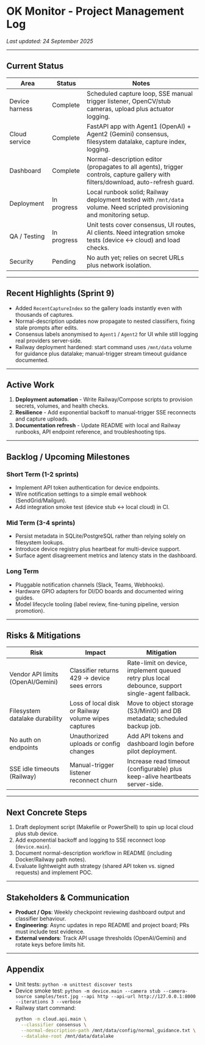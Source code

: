# OK Monitor - Project Management Log

_Last updated: 24 September 2025_

---

## Current Status

| Area | Status | Notes |
| --- | --- | --- |
| Device harness | Complete | Scheduled capture loop, SSE manual trigger listener, OpenCV/stub cameras, upload plus actuator logging. |
| Cloud service | Complete | FastAPI app with Agent1 (OpenAI) + Agent2 (Gemini) consensus, filesystem datalake, capture index, logging. |
| Dashboard | Complete | Normal-description editor (propagates to all agents), trigger controls, capture gallery with filters/download, auto-refresh guard. |
| Deployment | In progress | Local runbook solid; Railway deployment tested with `/mnt/data` volume. Need scripted provisioning and monitoring setup. |
| QA / Testing | In progress | Unit tests cover consensus, UI routes, AI clients. Need integration smoke tests (device <-> cloud) and load checks. |
| Security | Pending | No auth yet; relies on secret URLs plus network isolation. |

---

## Recent Highlights (Sprint 9)

- Added `RecentCaptureIndex` so the gallery loads instantly even with thousands of captures.
- Normal-description updates now propagate to nested classifiers, fixing stale prompts after edits.
- Consensus labels anonymised to `Agent1` / `Agent2` for UI while still logging real providers server-side.
- Railway deployment hardened: start command uses `/mnt/data` volume for guidance plus datalake; manual-trigger stream timeout guidance documented.

---

## Active Work

1. **Deployment automation** - Write Railway/Compose scripts to provision secrets, volumes, and health checks.
2. **Resilience** - Add exponential backoff to manual-trigger SSE reconnects and capture uploads.
3. **Documentation refresh** - Update README with local and Railway runbooks, API endpoint reference, and troubleshooting tips.

---

## Backlog / Upcoming Milestones

### Short Term (1-2 sprints)
- Implement API token authentication for device endpoints.
- Wire notification settings to a simple email webhook (SendGrid/Mailgun).
- Add integration smoke test (device stub <-> local cloud) in CI.

### Mid Term (3-4 sprints)
- Persist metadata in SQLite/PostgreSQL rather than relying solely on filesystem lookups.
- Introduce device registry plus heartbeat for multi-device support.
- Surface agent disagreement metrics and latency stats in the dashboard.

### Long Term
- Pluggable notification channels (Slack, Teams, Webhooks).
- Hardware GPIO adapters for DI/DO boards and documented wiring guides.
- Model lifecycle tooling (label review, fine-tuning pipeline, version promotion).

---

## Risks & Mitigations

| Risk | Impact | Mitigation |
| --- | --- | --- |
| Vendor API limits (OpenAI/Gemini) | Classifier returns 429 -> device sees errors | Rate-limit on device, implement queued retry plus local debounce, support single-agent fallback. |
| Filesystem datalake durability | Loss of local disk or Railway volume wipes captures | Move to object storage (S3/MinIO) and DB metadata; scheduled backup job. |
| No auth on endpoints | Unauthorized uploads or config changes | Add API tokens and dashboard login before pilot deployment. |
| SSE idle timeouts (Railway) | Manual-trigger listener reconnect churn | Increase read timeout (configurable) plus keep-alive heartbeats server-side. |

---

## Next Concrete Steps

1. Draft deployment script (Makefile or PowerShell) to spin up local cloud plus stub device.
2. Add exponential backoff and logging to SSE reconnect loop (`device.main`).
3. Document normal-description workflow in README (including Docker/Railway path notes).
4. Evaluate lightweight auth strategy (shared API token vs. signed requests) and implement POC.

---

## Stakeholders & Communication

- **Product / Ops**: Weekly checkpoint reviewing dashboard output and classifier behaviour.
- **Engineering**: Async updates in repo README and project board; PRs must include test evidence.
- **External vendors**: Track API usage thresholds (OpenAI/Gemini) and rotate keys before limits hit.

---

## Appendix

- Unit tests: `python -m unittest discover tests`
- Device smoke test: `python -m device.main --camera stub --camera-source samples/test.jpg --api http --api-url http://127.0.0.1:8000 --iterations 3 --verbose`
- Railway start command:
  ```bash
  python -m cloud.api.main \
    --classifier consensus \
    --normal-description-path /mnt/data/config/normal_guidance.txt \
    --datalake-root /mnt/data/datalake
  ```

